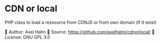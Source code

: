 # CDN or local

PHP class to load a ressource from CDNJS or from own domain (if it exist)

👤 Author: Axel Hahn
🧾 Source: <https://github.com/axelhahn/cdnorlocal/>
📜 License: GNU GPL 3.0
